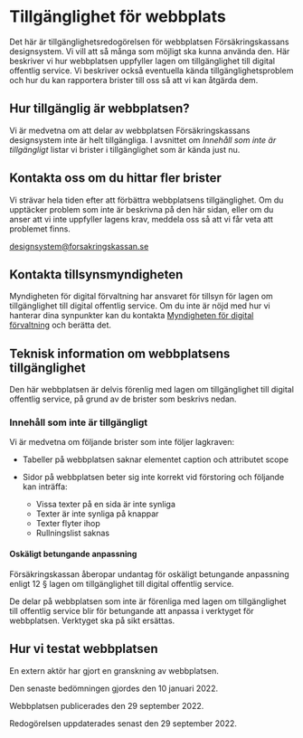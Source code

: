 # Tillgänglighet för webbplats

Det här är tillgänglighetsredogörelsen för webbplatsen Försäkringskassans designsystem.
Vi vill att så många som möjligt ska kunna använda den.
Här beskriver vi hur webbplatsen uppfyller lagen om tillgänglighet till digital offentlig service.
Vi beskriver också eventuella kända tillgänglighetsproblem och hur du kan rapportera brister till oss så att vi kan åtgärda dem.

## Hur tillgänglig är webbplatsen?

Vi är medvetna om att delar av webbplatsen Försäkringskassans designsystem inte är helt tillgängliga.
I avsnittet om _Innehåll som inte är tillgängligt_ listar vi brister i tillgänglighet som är kända just nu.

## Kontakta oss om du hittar fler brister

Vi strävar hela tiden efter att förbättra webbplatsens tillgänglighet.
Om du upptäcker problem som inte är beskrivna på den här sidan, eller om du anser att vi inte uppfyller lagens krav, meddela oss så att vi får veta att problemet finns.

designsystem@forsakringskassan.se

## Kontakta tillsynsmyndigheten

Myndigheten för digital förvaltning har ansvaret för tillsyn för lagen om tillgänglighet till digital offentlig service.
Om du inte är nöjd med hur vi hanterar dina synpunkter kan du kontakta [Myndigheten för digital förvaltning](https://www.digg.se) och berätta det.

## Teknisk information om webbplatsens tillgänglighet

Den här webbplatsen är delvis förenlig med lagen om tillgänglighet till digital offentlig service, på grund av de brister som beskrivs nedan.

### Innehåll som inte är tillgängligt

Vi är medvetna om följande brister som inte följer lagkraven:

-   Tabeller på webbplatsen saknar elementet caption och attributet scope

-   Sidor på webbplatsen beter sig inte korrekt vid förstoring och följande kan inträffa:
    -   Vissa texter på en sida är inte synliga
    -   Texter är inte synliga på knappar
    -   Texter flyter ihop
    -   Rullningslist saknas

#### Oskäligt betungande anpassning

Försäkringskassan åberopar undantag för oskäligt betungande anpassning enligt 12 § lagen om tillgänglighet till digital offentlig service.

De delar på webbplatsen som inte är förenliga med lagen om tillgänglighet till offentlig service blir för betungande att anpassa i verktyget för webbplatsen.
Verktyget ska på sikt ersättas.

## Hur vi testat webbplatsen

En extern aktör har gjort en granskning av webbplatsen.

Den senaste bedömningen gjordes den 10 januari 2022.

Webbplatsen publicerades den 29 september 2022.

Redogörelsen uppdaterades senast den 29 september 2022.
